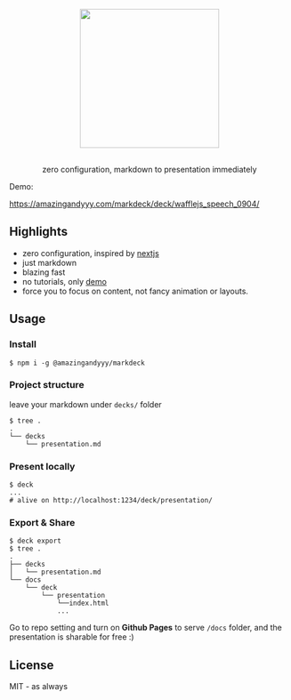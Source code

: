 <div align="center" style="margin-top: 30px; margin-bottom: 30px">
    <img src="https://user-images.githubusercontent.com/7886068/62777794-60331580-ba63-11e9-9e32-4b937a81ab08.png" width="250px"/>
</div>

<p align="center">
zero configuration, markdown to presentation immediately
</p>

Demo:

https://amazingandyyy.com/markdeck/deck/wafflejs_speech_0904/

## Highlights

- zero configuration, inspired by [nextjs](https://github.com/zeit/next.js)
- just markdown
- blazing fast
- no tutorials, only [demo](https://github.com/amazingandyyy/markdeck/tree/master/demo)
- force you to focus on content, not fancy animation or layouts.

## Usage

### Install

```
$ npm i -g @amazingandyyy/markdeck
```

### Project structure

leave your markdown under `decks/` folder

```
$ tree .
.
└── decks
    └── presentation.md
```

### Present locally

```
$ deck
...
# alive on http://localhost:1234/deck/presentation/
```

### Export & Share
```
$ deck export
$ tree .
.
├── decks
│   └── presentation.md
└── docs
    └── deck
        └── presentation
            └──index.html
            ...
```

Go to repo setting and turn on **Github Pages** to serve `/docs` folder, and the presentation is sharable for free :)

## License

MIT - as always
